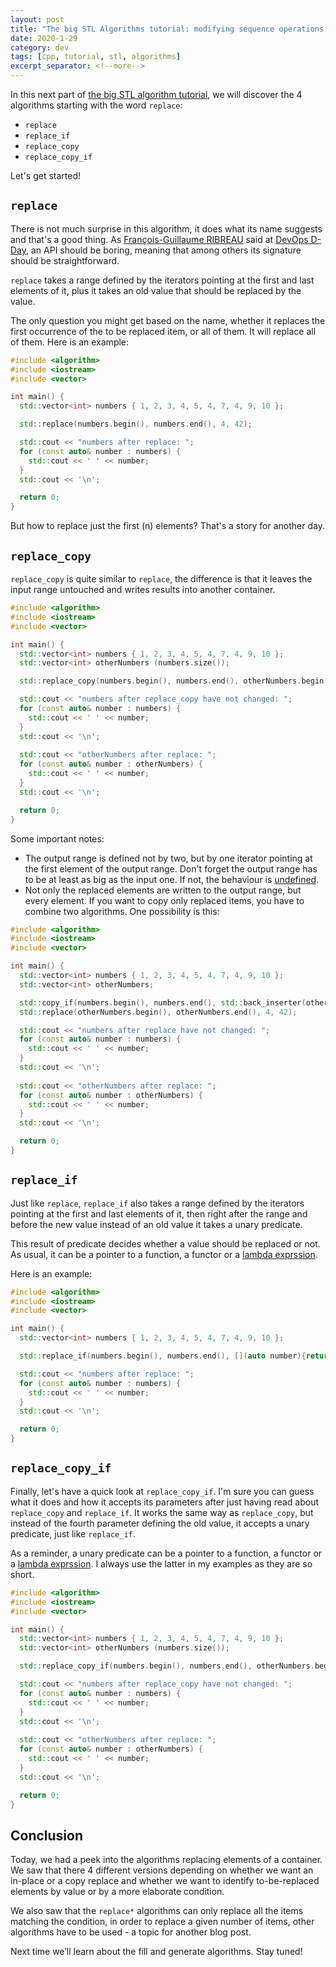 ```yaml
---
layout: post
title: "The big STL Algorithms tutorial: modifying sequence operations - replace*"
date: 2020-1-29
category: dev
tags: [cpp, tutorial, stl, algorithms]
excerpt_separator: <!--more-->
---
```

In this next part of [the big STL algorithm tutorial](http://sandordargo.com/blog/2019/01/30/stl-algos-intro), we will discover the 4 algorithms starting with the word `replace`:
<!--more-->
* `replace`
* `replace_if`
* `replace_copy`
* `replace_copy_if`

Let's get started!

## `replace`

There is not much surprise in this algorithm, it does what its name suggests and that's a good thing. As [François-Guillaume RIBREAU](https://blog.fgribreau.com/) said at [DevOps D-Day](), an API should be boring, meaning that among others its signature should be straightforward.

`replace` takes a range defined by the iterators pointing at the first and last elements of it, plus it takes an old value that should be replaced by the value.

The only question you might get based on the name, whether it replaces the first occurrence of the to be replaced item, or all of them. It will replace all of them. Here is an example:

```cpp
#include <algorithm>
#include <iostream>
#include <vector>

int main() {
  std::vector<int> numbers { 1, 2, 3, 4, 5, 4, 7, 4, 9, 10 };

  std::replace(numbers.begin(), numbers.end(), 4, 42); 

  std::cout << "numbers after replace: ";
  for (const auto& number : numbers) {
    std::cout << ' ' << number;
  }
  std::cout << '\n';

  return 0;
}
```

But how to replace just the first (n) elements? That's a story for another day.

## `replace_copy`

`replace_copy` is quite similar to `replace`, the difference is that it leaves the input range untouched and writes results into another container. 

```cpp
#include <algorithm>
#include <iostream>
#include <vector>

int main() {
  std::vector<int> numbers { 1, 2, 3, 4, 5, 4, 7, 4, 9, 10 };
  std::vector<int> otherNumbers (numbers.size());

  std::replace_copy(numbers.begin(), numbers.end(), otherNumbers.begin(), 4, 42); 

  std::cout << "numbers after replace_copy have not changed: ";
  for (const auto& number : numbers) {
    std::cout << ' ' << number;
  }
  std::cout << '\n';
  
  std::cout << "otherNumbers after replace: ";
  for (const auto& number : otherNumbers) {
    std::cout << ' ' << number;
  }
  std::cout << '\n';

  return 0;
}
```

Some important notes:

* The output range is defined not by two, but by one iterator pointing at the first element of the output range. Don't forget the output range has to be at least as big as the input one. If not, the behaviour is [undefined](http://sandordargo.com/blog/2019/12/18/stl-alogorithms-tutorial-part-8-transform-non-matching-sizes).
* Not only the replaced elements are written to the output range, but every element. If you want to copy only replaced items, you have to combine two algorithms. One possibility is this:

```cpp
#include <algorithm>
#include <iostream>
#include <vector>

int main() {
  std::vector<int> numbers { 1, 2, 3, 4, 5, 4, 7, 4, 9, 10 };
  std::vector<int> otherNumbers;

  std::copy_if(numbers.begin(), numbers.end(), std::back_inserter(otherNumbers), [](int number){return number == 4;});
  std::replace(otherNumbers.begin(), otherNumbers.end(), 4, 42); 

  std::cout << "numbers after replace have not changed: ";
  for (const auto& number : numbers) {
    std::cout << ' ' << number;
  }
  std::cout << '\n';
  
  std::cout << "otherNumbers after replace: ";
  for (const auto& number : otherNumbers) {
    std::cout << ' ' << number;
  }
  std::cout << '\n';

  return 0;
}
```

## `replace_if`

Just like `replace`, `replace_if` also takes a range defined by the iterators pointing at the first and last elements of it, then right after the range and before the new value instead of an old value it takes a unary predicate.

This result of predicate decides whether a value should be replaced or not. As usual, it can be a pointer to a function, a functor or a [lambda exprssion]().

Here is an example:

```cpp
#include <algorithm>
#include <iostream>
#include <vector>

int main() {
  std::vector<int> numbers { 1, 2, 3, 4, 5, 4, 7, 4, 9, 10 };

  std::replace_if(numbers.begin(), numbers.end(), [](auto number){return number == 4;}, 42); 

  std::cout << "numbers after replace: ";
  for (const auto& number : numbers) {
    std::cout << ' ' << number;
  }
  std::cout << '\n';

  return 0;
}
```

## `replace_copy_if`

Finally, let's have a quick look at `replace_copy_if`. I'm sure you can guess what it does and how it accepts its parameters after just having read about `replace_copy` and `replace_if`. It works the same way as `replace_copy`, but instead of the fourth parameter defining the old value, it accepts a unary predicate, just like `replace_if`.

As a reminder, a unary predicate can be a pointer to a function, a functor or a [lambda exprssion](). I always use the latter in my examples as they are so short.

```cpp
#include <algorithm>
#include <iostream>
#include <vector>

int main() {
  std::vector<int> numbers { 1, 2, 3, 4, 5, 4, 7, 4, 9, 10 };
  std::vector<int> otherNumbers (numbers.size());

  std::replace_copy_if(numbers.begin(), numbers.end(), otherNumbers.begin(), [](auto number){return number == 4;}, 42); 

  std::cout << "numbers after replace_copy have not changed: ";
  for (const auto& number : numbers) {
    std::cout << ' ' << number;
  }
  std::cout << '\n';
  
  std::cout << "otherNumbers after replace: ";
  for (const auto& number : otherNumbers) {
    std::cout << ' ' << number;
  }
  std::cout << '\n';

  return 0;
}
```

## Conclusion

Today, we had a peek into the algorithms replacing elements of a container. We saw that there 4 different versions depending on whether we want an in-place or a copy replace and whether we want to identify to-be-replaced elements by value or by a more elaborate condition.

We also saw that the `replace*` algorithms can only replace all the items matching the condition, in order to replace a given number of items, other algorithms have to be used - a topic for another blog post.

Next time we’ll learn about the fill and generate algorithms. Stay tuned!
